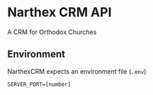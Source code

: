 # Narthex CRM API
A CRM for Orthodox Churches

## Environment
NarthexCRM expects an environment file (`.env`)
```
SERVER_PORT=[number]
```